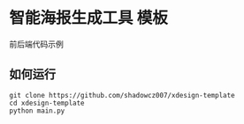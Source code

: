 # 智能海报生成工具 模板
前后端代码示例

## 如何运行
```
git clone https://github.com/shadowcz007/xdesign-template
cd xdesign-template
python main.py
```

